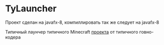 # TyLauncher

Проект сделан на javafx-8, компиллировать так же следует на javafx-8

Типичный лаунчер типичного Minecraft [проекта](https://www.typro.space) от типичного говно-кодера
 
